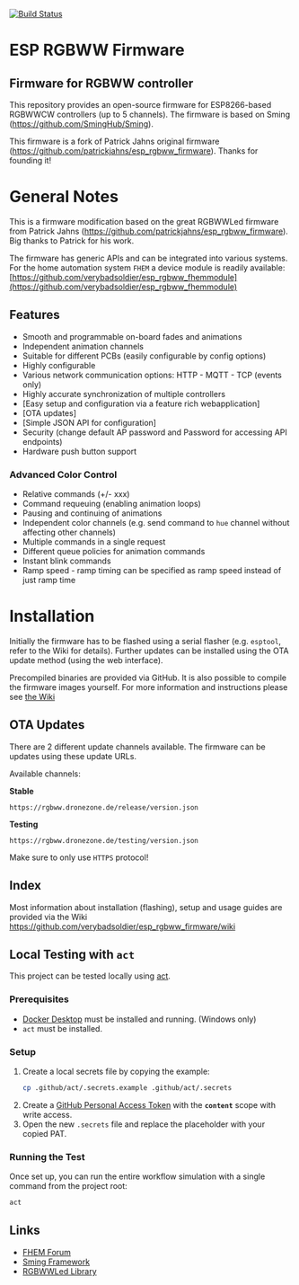 [![Build Status](https://travis-ci.org/verybadsoldier/esp_rgbww_firmware.svg?branch=master)](https://travis-ci.org/verybadsoldier/esp_rgbww_firmware)

# ESP RGBWW Firmware
## Firmware for RGBWW controller
This repository provides an open-source firmware for ESP8266-based RGBWWCW controllers (up to 5 channels). The firmware is based on Sming (https://github.com/SmingHub/Sming).

This firmware is a fork of Patrick Jahns original firmware (https://github.com/patrickjahns/esp_rgbww_firmware). Thanks for founding it!

# General Notes
This is a firmware modification based on the great RGBWWLed firmware from Patrick Jahns (https://github.com/patrickjahns/esp_rgbww_firmware). Big thanks to Patrick for his work.

The firmware has generic APIs and can be integrated into various systems. For the home automation system `FHEM` a device module is readily available:
[https://github.com/verybadsoldier/esp_rgbww_fhemmodule](https://github.com/verybadsoldier/esp_rgbww_fhemmodule)


## Features
 * Smooth and programmable on-board fades and animations
 * Independent animation channels
 * Suitable for different PCBs (easily configurable by config options)
 * Highly configurable
 * Various network communication options: HTTP - MQTT - TCP (events only)
 * Highly accurate synchronization of multiple controllers
 * [Easy setup and configuration via a feature rich webapplication]
 * [OTA updates]
 * [Simple JSON API for configuration]
 * Security (change default AP password and Password for accessing API endpoints)
 * Hardware push button support
 
### Advanced Color Control
* Relative commands (+/- xxx)
* Command requeuing (enabling animation loops)
* Pausing and continuing of animations
* Independent color channels (e.g. send command to `hue` channel without affecting other channels)
* Multiple commands in a single request
* Different queue policies for animation commands
* Instant blink commands
* Ramp speed - ramp timing can be specified as ramp speed instead of just ramp time

# Installation
Initially the firmware has to be flashed using a serial flasher (e.g. `esptool`, refer to the Wiki for details). Further updates can be installed using the OTA update method (using the web interface).

Precompiled binaries are provided via GitHub. It is also possible to compile the firmware images yourself. 
For more information and instructions please see [the Wiki](https://github.com/verybadsoldier/esp_rgbww_firmware/wiki/1.1-Flashing)

## OTA Updates 

There are 2 different update channels available. The firmware can be updates using these update URLs.

Available channels:

**Stable**

`https://rgbww.dronezone.de/release/version.json`

**Testing**

`https://rgbww.dronezone.de/testing/version.json`

Make sure to only use `HTTPS` protocol! 

## Index
Most information about installation (flashing), setup and usage guides are provided via the Wiki
https://github.com/verybadsoldier/esp_rgbww_firmware/wiki

## Local Testing with `act`

This project can be tested locally using [act](https://github.com/nektos/act).

### Prerequisites
* [Docker Desktop](https://www.docker.com/products/docker-desktop/) must be installed and running. (Windows only)
* `act` must be installed.

### Setup

1.  Create a local secrets file by copying the example:
    ```bash
    cp .github/act/.secrets.example .github/act/.secrets
    ```
2.  Create a [GitHub Personal Access Token](https://docs.github.com/en/authentication/keeping-your-account-and-data-secure/managing-your-personal-access-tokens) with the **`content`** scope with write access.
3.  Open the new `.secrets` file and replace the placeholder with your copied PAT.

### Running the Test

Once set up, you can run the entire workflow simulation with a single command from the project root:
```bash
act
```

## Links

- [FHEM Forum](https://forum.fhem.de/index.php?topic=70738.0)
- [Sming Framework](https://github.com/SmingHub/Sming)
- [RGBWWLed Library](https://github.com/verybadsoldier/RGBWWLed)
